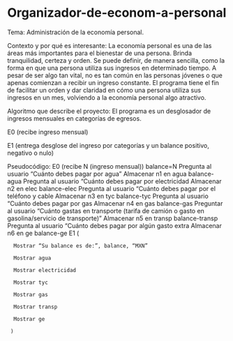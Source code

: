 # Organizador-de-econom-a-personal
Tema: Administración de la economía personal.

Contexto y por qué es interesante: La economía personal es una de las áreas más importantes para el bienestar de una persona. Brinda tranquilidad, certeza y orden. Se puede definir, de manera sencilla, como la forma en que una persona utiliza sus ingresos en determinado tiempo. A pesar de ser algo tan vital, no es tan común en las personas jóvenes o que apenas comienzan a recibir un ingreso constante. El programa tiene el fin de facilitar un orden y dar claridad en cómo una persona utiliza sus ingresos en un mes, volviendo a la economía personal algo atractivo.

Algoritmo que describe el proyecto: El programa es un desglosador de ingresos mensuales en categorías de egresos. 

E0 (recibe ingreso mensual)

E1 (entrega desglose del ingreso por categorías y un balance positivo, negativo o nulo)

Pseudocódigo:
E0 (recibe N (ingreso mensual))
balance=N
Pregunta al usuario “Cuánto debes pagar por agua”
Almacenar n1 en agua
balance-agua
Pregunta al usuario “Cuánto debes pagar por electricidad
Almacenar n2 en elec
balance-elec
Pregunta al usuario “Cuánto debes pagar por el teléfono y cable
Almacenar n3 en tyc
balance-tyc
Pregunta al usuario “Cuánto debes pagar por gas
Almacenar n4 en gas
balance-gas
Preguntar al usuario “Cuánto gastas en transporte (tarifa de camión o gasto en gasolina/servicio de transporte)”
Almacenar n5 en transp
balance-transp
Pregunta al usuario “Cuánto debes pagar por algún gasto extra
Almacenar n6 en ge
balance-ge
E1 (

      Mostrar “Su balance es de:”, balance, “MXN”
      
      Mostrar agua
      
      Mostrar electricidad
      
      Mostrar tyc
      
      Mostrar gas
      
      Mostrar transp
      
      Mostrar ge
      
     ) 
